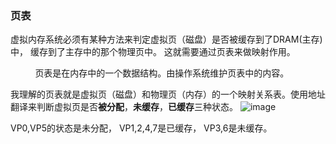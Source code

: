 ###  页表

虚拟内存系统必须有某种方法来判定虚拟页（磁盘）是否被缓存到了DRAM(主存)中， 缓存到了主存中的那个物理页中。 这就需要通过页表来做映射作用。 

          页表是在内存中的一个数据结构。由操作系统维护页表中的内容。

我理解的页表就是虚拟页（磁盘）和物理页（内存）的一个映射关系表。使用地址翻译来判断虚拟页是否**被分配**，**未缓存**，**已缓存**三种状态。
![image](https://user-images.githubusercontent.com/18367460/223302428-7bb31bf5-2282-4fea-a9e3-95063f06f23a.png)

VP0,VP5的状态是未分配， VP1,2,4,7是已缓存， VP3,6是未缓存。


